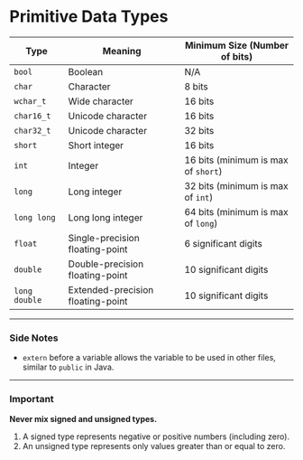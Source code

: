 # Primitive Data Types

| Type        | Meaning                        | Minimum Size (Number of bits)         |
|-------------|--------------------------------|--------------------------------------|
| `bool`      | Boolean                        | N/A                                  |
| `char`      | Character                     | 8 bits                              |
| `wchar_t`   | Wide character                | 16 bits                             |
| `char16_t`  | Unicode character             | 16 bits                             |
| `char32_t`  | Unicode character             | 32 bits                             |
| `short`     | Short integer                 | 16 bits                             |
| `int`       | Integer                      | 16 bits (minimum is max of `short`) |
| `long`      | Long integer                 | 32 bits (minimum is max of `int`)    |
| `long long` | Long long integer            | 64 bits (minimum is max of `long`)   |
| `float`     | Single-precision floating-point | 6 significant digits               |
| `double`    | Double-precision floating-point | 10 significant digits              |
| `long double` | Extended-precision floating-point | 10 significant digits            |

---

### Side Notes  
- `extern` before a variable allows the variable to be used in other files, similar to `public` in Java.

---

### Important  
**Never mix signed and unsigned types.**  
1. A signed type represents negative or positive numbers (including zero).  
2. An unsigned type represents only values greater than or equal to zero.
